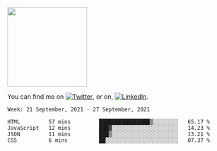<!-- ![visitors](https://visitor-badge.glitch.me/badge?page_id=page.id) -->

<img height="180em" src="https://github-readme-stats.vercel.app/api?username=alihernandez&show_icons=true&hide_border=true&&count_private=true&include_all_commits=true" />

<!-- Actual text -->

You can find me on [![Twitter][1.2]][1], or on, [![LinkedIn][2.2]][2].

<!-- Icons -->

[1.2]: http://i.imgur.com/wWzX9uB.png (twitter icon without padding)
[2.2]: https://raw.githubusercontent.com/MartinHeinz/MartinHeinz/master/linkedin-3-16.png (LinkedIn icon without padding)

<!-- Links to your social media accounts -->

[1]: https://twitter.com/phantomramen
[2]: https://www.linkedin.com/in/ali-hernandez-96b1b71a9/

<!--START_SECTION:waka-->
```text
Week: 21 September, 2021 - 27 September, 2021

HTML         57 mins         ████████████████▒░░░░░░░░   65.17 % 
JavaScript   12 mins         ███▓░░░░░░░░░░░░░░░░░░░░░   14.23 % 
JSON         11 mins         ███▒░░░░░░░░░░░░░░░░░░░░░   13.21 % 
CSS          6 mins          ██░░░░░░░░░░░░░░░░░░░░░░░   07.37 % 
```
<!--END_SECTION:waka-->
